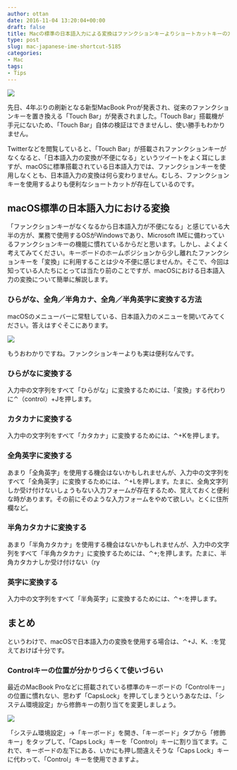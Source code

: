 ```yaml
---
author: ottan
date: 2016-11-04 13:20:04+00:00
draft: false
title: Macの標準の日本語入力による変換はファンクションキーよりショートカットキーの方が便利
type: post
slug: mac-japanese-ime-shortcut-5185
categories:
- Mac
tags:
- Tips
---
```


![](/uploads/2016/11/161104-581c86fa1b3c8.jpg)






先日、4年ぶりの刷新となる新型MacBook Proが発表され、従来のファンクションキーを置き換える「Touch Bar」が発表されました。「Touch Bar」搭載機が手元にないため、「Touch Bar」自体の検証はできませんし、使い勝手もわかりません。





Twitterなどを閲覧していると、「Touch Bar」が搭載されファンクションキーがなくなると、「日本語入力の変換が不便になる」というツイートをよく耳にしますが、macOSに標準搭載されている日本語入力では、ファンクションキーを使用しなくとも、日本語入力の変換は何ら変わりません。むしろ、ファンクションキーを使用するよりも便利なショートカットが存在しているのです。





## macOS標準の日本語入力における変換





「ファンクションキーがなくなるから日本語入力が不便になる」と感じている大半の方が、業務で使用するOSがWindowsであり、Microsoft IMEに備わっているファンクションキーの機能に慣れているからだと思います。しかし、よくよく考えてみてください。キーボードのホームポジションから少し離れたファンクションキーを「変換」に利用することは少々不便に感じませんか。そこで、今回は知っている人たちにとっては当たり前のことですが、macOSにおける日本語入力の変換について簡単に解説します。





### ひらがな、全角／半角カナ、全角／半角英字に変換する方法





macOSのメニューバーに常駐している、日本語入力のメニューを開いてみてください。答えはすぐそこにあります。





![](/uploads/2016/11/161104-581c88379b2cb.png)






もうおわかりですね。ファンクションキーよりも実は便利なんです。





### ひらがなに変換する





入力中の文字列をすべて「ひらがな」に変換するためには、「変換」する代わりに⌃（control）+Jを押します。





### カタカナに変換する





入力中の文字列をすべて「カタカナ」に変換するためには、⌃+Kを押します。





### 全角英字に変換する





あまり「全角英字」を使用する機会はないかもしれませんが、入力中の文字列をすべて「全角英字」に変換するためには、⌃+Lを押します。たまに、全角文字列しか受け付けないしょうもない入力フォームが存在するため、覚えておくと便利な時があります。その前にそのような入力フォームをやめて欲しい。とくに住所欄など。





### 半角カタカナに変換する





あまり「半角カタカナ」を使用する機会はないかもしれませんが、入力中の文字列をすべて「半角カタカナ」に変換するためには、⌃+;を押します。たまに、半角カタカナしか受け付けない（ry





### 英字に変換する





入力中の文字列をすべて「半角英字」に変換するためには、⌃+:を押します。





## まとめ





というわけで、macOSで日本語入力の変換を使用する場合は、⌃+J、K、:を覚えておけば十分です。





### Controlキーの位置が分かりづらくて使いづらい





最近のMacBook Proなどに搭載されている標準のキーボードの「Controlキー」の位置に慣れない、思わず「CapsLock」を押してしまうというあなたは、「システム環境設定」から修飾キーの割り当てを変更しましょう。





![](/uploads/2016/11/161104-581c8a786aab7.png)






「システム環境設定」→「キーボード」を開き、「キーボード」タブから「修飾キー」をタップして、「Caps Lock」キーを「Control」キーに割り当てます。これで、キーボードの左下にある、いかにも押し間違えそうな「Caps Lock」キーに代わって、「Control」キーを使用できますよ。
